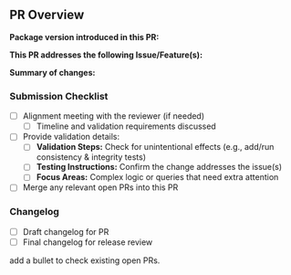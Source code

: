 <!--
Pre-Submission Reminders  
Before marking this PR as "ready for review":

- `dbt run --full-refresh && dbt test`  
- `dbt run` && `dbt test` (if incremental models are present)  
- The related issue is linked, tagged, and appropriately assigned  
- Documentation and version updates are included, if applicable  
- `docs` have been regenerated (unless there are no code or YAML changes)  
- BuildKite integration tests are passing
-->

## PR Overview 
**Package version introduced in this PR:** 
 
**This PR addresses the following Issue/Feature(s):**
<!-- Add Issue # or internal ticket reference -->

**Summary of changes:**  
<!-- 1-2 sentences describing PR changes. -->


### Submission Checklist  
- [ ] Alignment meeting with the reviewer (if needed)  
  - [ ] Timeline and validation requirements discussed  
- [ ] Provide validation details:  
  - [ ] **Validation Steps:** Check for unintentional effects (e.g., add/run consistency & integrity tests)
  - [ ] **Testing Instructions:** Confirm the change addresses the issue(s)
  - [ ] **Focus Areas:** Complex logic or queries that need extra attention  
- [ ] Merge any relevant open PRs into this PR

### Changelog  
<!-- Recommend drafting changelog notes, then refining via ChatGPT using:  
"Draft a changelog entry based on the following notes." -->
- [ ] Draft changelog for PR  
- [ ] Final changelog for release review

add a bullet to check existing open PRs.